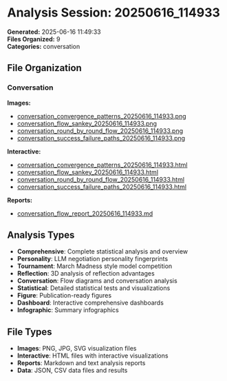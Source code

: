 # Analysis Session: 20250616_114933

**Generated:** 2025-06-16 11:49:33  
**Files Organized:** 9  
**Categories:** conversation

## File Organization

### Conversation

**Images:**
- [conversation_convergence_patterns_20250616_114933.png](./conversation/images/conversation_convergence_patterns_20250616_114933.png)
- [conversation_flow_sankey_20250616_114933.png](./conversation/images/conversation_flow_sankey_20250616_114933.png)
- [conversation_round_by_round_flow_20250616_114933.png](./conversation/images/conversation_round_by_round_flow_20250616_114933.png)
- [conversation_success_failure_paths_20250616_114933.png](./conversation/images/conversation_success_failure_paths_20250616_114933.png)

**Interactive:**
- [conversation_convergence_patterns_20250616_114933.html](./conversation/interactive/conversation_convergence_patterns_20250616_114933.html)
- [conversation_flow_sankey_20250616_114933.html](./conversation/interactive/conversation_flow_sankey_20250616_114933.html)
- [conversation_round_by_round_flow_20250616_114933.html](./conversation/interactive/conversation_round_by_round_flow_20250616_114933.html)
- [conversation_success_failure_paths_20250616_114933.html](./conversation/interactive/conversation_success_failure_paths_20250616_114933.html)

**Reports:**
- [conversation_flow_report_20250616_114933.md](./conversation/reports/conversation_flow_report_20250616_114933.md)


## Analysis Types

- **Comprehensive**: Complete statistical analysis and overview
- **Personality**: LLM negotiation personality fingerprints
- **Tournament**: March Madness style model competition
- **Reflection**: 3D analysis of reflection advantages
- **Conversation**: Flow diagrams and conversation analysis
- **Statistical**: Detailed statistical tests and visualizations
- **Figure**: Publication-ready figures
- **Dashboard**: Interactive comprehensive dashboards
- **Infographic**: Summary infographics

## File Types

- **Images**: PNG, JPG, SVG visualization files
- **Interactive**: HTML files with interactive visualizations
- **Reports**: Markdown and text analysis reports
- **Data**: JSON, CSV data files and results
